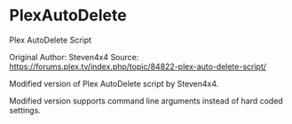 PlexAutoDelete
==============

Plex AutoDelete Script

Original Author: Steven4x4
Source: https://forums.plex.tv/index.php/topic/84822-plex-auto-delete-script/


Modified version of Plex AutoDelete script by Steven4x4.

Modified version supports command line arguments instead of hard coded settings.
